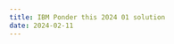 ```yaml
---
title: IBM Ponder this 2024 01 solution
date: 2024-02-11
---
```

<link rel="stylesheet" href="https://yjian012.github.io/Yi-blog/styles.css">
    <!--markdown-->
    <!--script src='https://polyfill.io/v3/polyfill.min.js?features=es6'/-->
    <script src='https://cdnjs.cloudflare.com/ajax/libs/jquery/3.1.1/jquery.min.js' type='text/javascript'/>
    <script src='https://cdnjs.cloudflare.com/ajax/libs/highlight.js/9.9.0/highlight.min.js' type='text/javascript'/>
    <script src='https://cdnjs.cloudflare.com/ajax/libs/showdown/1.6.2/showdown.min.js' type='text/javascript'/>
    <link href='https://cdnjs.cloudflare.com/ajax/libs/highlight.js/9.9.0/styles/default.min.css' id='markdown' rel='stylesheet'/>
    
    <!--markdown then mathjax-->
    <script>
        function loadScript(src){
          return new Promise(function(resolve, reject){
            let script = document.createElement(&#39;script&#39;);
            script.src = src;
            script.onload = () =&gt; resolve(script);
            script.onerror = () =&gt; reject(new Error(`Script load error for ${src}`));
            document.head.append(script);
          });
        }
        loadScript(&quot;https://yjian012.github.io/Yi-blog/markdown-highlight-in-blogger.js&quot;).then(script=&gt;loadScript(&quot;https://yjian012.github.io/Yi-blog/scripts.js&quot;));
      //https://mxp22.surge.sh/markdown-highlight-in-blogger.js
    </script>
<pre>
Problem description can be found <a href="https://research.ibm.com/haifa/ponderthis/challenges/January2024.html">here</a>. The solution is posted <a href="https://research.ibm.com/haifa/ponderthis/solutions/January2024.html">here</a>.

The first question is quite similar to finding the solutions to the magic squares in Ponder this 2023 11. I didn't implement the solver back then, but this time I got the chance to do it.
The equations easy to construct,

  x1 + x2 - x3 - x4 = 5
  x5 + x6 + x7 - x8 = 10
  x9 - x10 + x11 + x12 = 9
  x13 - x14 + x15 - x16 = 0
  x1 + x5 + x9 - x13 = 17
  x2 + x6 - x10 - x14 = 8
  x3 - x7 - x11 + x15 = 11
  x4 + x8 + x12 + x16 = 48
  x1 + ... + x16 = 136

There are 16 variables and 9 equations. Now I just need to assign 7 of them as free variables, and express the other 9 as linear combinations of them.

I iterated through all possible ways to assign different numbers between 1 and 16 to the 7 free variables, and check if it's a solution. There are $\binom{16}{7}=11440$ combinations, not too large. It's very fast to solve.

The complete list of 84 solutions is shown below.
  5 13 2 11 15 10 1 16 3 7 4 9 6 8 14 12
  14 8 2 15 4 16 1 11 5 9 3 10 6 7 13 12
  12 6 2 11 10 15 1 16 4 5 3 7 9 8 13 14
  11 8 1 13 4 16 2 12 7 10 3 9 5 6 15 14
  12 8 4 11 13 10 2 15 1 3 5 6 9 7 14 16
  8 16 6 13 12 5 2 9 1 10 7 11 4 3 14 15
  8 13 2 14 7 11 1 9 5 12 6 10 3 4 16 15
  11 16 7 15 13 2 5 10 1 4 3 9 8 6 12 14
  13 8 7 9 6 16 2 14 1 12 5 15 3 4 11 10
  6 16 8 9 14 7 2 13 1 12 5 15 4 3 10 11
  13 14 7 15 6 11 2 9 1 12 4 16 3 5 10 8
  12 13 5 15 6 9 3 8 1 10 7 11 2 4 16 14
  12 9 5 11 6 16 3 15 1 10 4 14 2 7 13 8
  7 11 1 12 13 10 3 16 5 4 2 6 8 9 15 14
  7 15 5 12 13 10 3 16 1 8 2 14 4 9 11 6
  15 9 5 14 11 8 3 12 1 2 4 6 10 7 13 16
  12 9 5 11 14 8 3 15 1 2 4 6 10 7 13 16
  8 13 5 11 10 14 1 15 3 12 2 16 4 7 9 6
  13 16 10 14 9 5 3 7 1 11 4 15 6 2 8 12
  7 16 8 10 13 3 9 15 1 5 2 11 4 6 14 12
  15 10 8 12 13 7 1 11 3 5 2 9 14 4 6 16
  13 7 10 5 9 14 3 16 1 11 4 15 6 2 8 12
  13 9 10 7 15 8 3 16 1 5 2 11 12 4 6 14
  13 12 6 14 5 9 4 8 1 10 7 11 2 3 16 15
  6 15 5 11 12 10 4 16 1 9 3 14 2 8 13 7
  15 6 5 11 10 12 4 16 1 2 3 7 9 8 13 14
  15 9 5 14 1 12 8 11 4 7 2 10 3 6 16 13
  12 16 8 15 10 5 1 6 4 11 3 13 9 2 7 14
  12 6 8 5 10 15 1 16 4 11 3 13 9 2 7 14
  15 6 11 5 10 12 4 16 1 8 3 13 9 2 7 14
  15 9 11 8 13 6 5 14 1 4 2 10 12 3 7 16
  15 10 8 12 5 7 11 13 1 3 2 9 4 6 16 14
  13 7 10 5 6 11 9 16 1 8 4 12 3 2 14 15
  13 9 10 7 6 8 12 16 1 5 2 11 3 4 15 14
  6 16 2 15 12 9 3 14 4 7 1 11 5 10 13 8
  12 9 2 14 6 16 3 15 4 7 1 11 5 10 13 8
  8 16 4 15 12 9 3 14 2 7 1 13 5 10 11 6
  16 9 5 15 2 13 7 12 3 6 1 11 4 8 14 10
  6 16 8 9 12 7 2 11 3 14 5 15 4 1 10 13
  6 10 3 8 7 16 2 15 9 14 1 13 5 4 11 12
  7 16 3 15 6 10 2 8 9 14 1 13 5 4 11 12
  15 6 9 7 10 14 2 16 3 8 1 13 11 4 5 12
  14 16 10 15 6 3 9 8 2 7 1 13 5 4 11 12
  8 16 7 12 11 2 10 13 3 4 1 9 5 6 15 14
  16 10 8 13 12 7 2 11 3 4 1 9 14 5 6 15
  16 12 8 15 2 7 10 9 3 6 1 11 4 5 14 13
  2 15 4 8 12 7 5 14 9 11 1 10 6 3 13 16
  2 14 4 7 12 8 5 15 9 11 1 10 6 3 13 16
  14 8 7 10 2 16 4 12 6 13 1 15 5 3 9 11
  6 16 9 8 12 2 10 14 4 7 1 11 5 3 13 15
  10 12 9 8 16 6 2 14 4 7 1 11 13 3 5 15
  12 16 9 14 6 2 10 8 4 7 1 11 5 3 13 15
  16 6 9 8 2 12 10 14 4 7 1 11 5 3 13 15
  16 6 9 8 10 12 2 14 4 7 1 11 13 3 5 15
  16 12 9 14 2 6 10 8 4 7 1 11 5 3 13 15
  16 12 9 14 10 6 2 8 4 7 1 11 13 3 5 15
  16 10 8 13 4 7 11 12 2 3 1 9 5 6 15 14
  7 15 11 6 13 4 9 16 2 8 1 14 5 3 10 12
  12 8 9 6 14 10 2 16 4 7 1 11 13 3 5 15
  13 8 7 9 2 16 6 14 5 12 1 15 3 4 11 10
  5 14 6 8 9 11 2 12 7 16 3 15 4 1 10 13
  9 14 6 12 5 11 2 8 7 16 3 15 4 1 10 13
  14 12 8 13 2 6 11 9 5 7 1 10 4 3 15 16
  12 9 5 11 3 16 6 15 4 10 1 14 2 7 13 8
  11 10 4 12 5 15 6 16 3 8 1 13 2 9 14 7
  15 9 5 14 11 8 3 12 4 2 1 6 13 7 10 16
  12 9 5 11 14 8 3 15 4 2 1 6 13 7 10 16
  16 13 10 14 3 5 9 7 4 8 1 12 6 2 11 15
  9 13 11 6 15 4 5 14 3 8 2 12 10 1 7 16
  6 16 7 10 9 8 4 11 3 14 5 15 1 2 13 12
  6 16 8 9 10 7 4 11 3 14 5 15 2 1 12 13
  12 10 4 13 11 7 6 14 3 1 2 5 9 8 15 16
  16 7 10 8 6 14 3 13 4 11 1 15 9 2 5 12
  16 13 10 14 6 8 3 7 4 11 1 15 9 2 5 12
  12 9 10 6 14 8 3 15 4 7 1 11 13 2 5 16
  11 16 7 15 3 6 9 8 5 10 1 13 2 4 14 12
  6 15 9 7 10 8 5 13 3 14 4 16 2 1 11 12
  6 15 9 7 10 5 11 16 3 8 1 13 2 4 14 12
  7 10 8 4 9 11 6 16 3 12 5 13 2 1 14 15
  8 12 6 9 4 14 5 13 7 15 1 16 2 3 11 10
  4 16 8 7 10 6 9 15 5 11 1 14 2 3 13 12
  10 12 9 8 5 6 13 14 4 7 1 11 2 3 16 15
  4 15 8 6 10 7 9 16 5 11 1 14 2 3 13 12
  4 14 8 5 10 9 7 16 6 13 1 15 3 2 11 12

To solve the bonus problem, a straight forward algorithm is, to simply iterate through the combinations of the assignment of operators '+' or '-', such that they are different in at least 12 positions from the original assignment, for all pairs of the solutions. There are 84*83/2*(1+2+2^2+...+2^12)=28553826 combinations to check. It's simple to implement but it took a little while to get the results.

To iterate through the assignments of operators, I expressed each assignment as an unsigned integer, each bit in the binary representation is 1 for '+' and 0 for '-'. To get an assignment that is different in $k$ positions from the original assignment, I just used an integer that has $k$ 1s in its binary form and xor to the original assignment. To iterate through all binary numbers that has $k$ 1s, I wrote a binNextPerm() function, which is basically the binary equivalence of next_permutation(), but with the __builtin_ctz() functions, each iteration is O(1).

A better algorithm is, to find the results that are partially correct and continue checking the further rows/cols. For that, I needed to map each solution of each row/col to the solution index. So, I used a hash map to store the results and mapped them to a hash set. The solutions must be on the same row/col, with the same assignment of operators, so the key must be the combination of these three. The result must be between -63 and 63, which takes at most 7 bits. There are 8 rows/cols combined, and 8 ways to assign the operators, so 13 bits are enough to store the key.

After the mapping is done, a recursive algorithm is used to find the results. Given two indices, it starts from the first row and looks for the indices of solutions that gives the same result for that row with the same assignment of the operators, and check if the indices include the second index. If it's found, it continues to the next row/col, otherwise it continues to the next assignment of operators. When it goes through the 8 rows+cols, it adds the result, a triplet consisting of the two indices and the assignment of the operators, to the answer. This is way more efficient and solved the problem in a second. The answer is checked against the original assignment of the operators with xor operator to see if there are at least 12 differences, and is excluded if not.

There are 3 solutions listed on the website, but actually there are 6, although 4 of them are equivalent. But they are not identical, so I consider them different solutions. They are listed below.
  i=1,j=23
  14,8,2,15,4,16,1,11,5,9,3,10,6,7,13,12,
  13,12,6,14,5,9,4,8,1,10,7,11,2,3,16,15,
  mask:010110110001101100100010
  [-,+,-,+,+,+,-,+,+,-,-,-,-,+,+,+,-,+,-,-,-,-,-,+]
  12
  i=17,j=58
  8,13,5,11,10,14,1,15,3,12,2,16,4,7,9,6,
  12,8,9,6,14,10,2,16,4,7,1,11,13,3,5,15,
  mask:001101110100110001111111
  [-,-,+,+,-,+,+,+,-,+,+,-,+,+,+,+,-,-,+,+,+,+,-,-]
  12
  i=20,j=55
  15,10,8,12,13,7,1,11,3,5,2,9,14,4,6,16,
  16,12,9,14,10,6,2,8,4,7,1,11,13,3,5,15,
  mask:001000110001110001010111
  [-,-,+,+,-,-,+,-,-,-,+,-,+,+,+,+,-,-,+,-,+,-,-,+]
  12
  i=20,j=55
  15,10,8,12,13,7,1,11,3,5,2,9,14,4,6,16,
  16,12,9,14,10,6,2,8,4,7,1,11,13,3,5,15,
  mask:001000110001110001111111
  [-,-,+,+,-,+,+,-,-,-,+,-,+,+,+,+,-,-,+,+,+,-,-,+]
  12
  i=20,j=55
  15,10,8,12,13,7,1,11,3,5,2,9,14,4,6,16,
  16,12,9,14,10,6,2,8,4,7,1,11,13,3,5,15,
  mask:001000110100110001010111
  [-,-,+,+,-,-,+,-,-,-,+,-,+,+,+,+,-,-,+,-,+,+,-,-]
  12
  i=20,j=55
  15,10,8,12,13,7,1,11,3,5,2,9,14,4,6,16,
  16,12,9,14,10,6,2,8,4,7,1,11,13,3,5,15,
  mask:001000110100110001111111
  [-,-,+,+,-,+,+,-,-,-,+,-,+,+,+,+,-,-,+,+,+,+,-,-]
  12

Here the $i$ and $j$ are my indices of the 84 solutions, you can ignore them. "mask" is the assignment of the signs in binary form, which is translated to the form that they stated in the problem.
The last 4 solutions are equivalent, because after the '+' or '-' signs are expressions that evaluates to 0, so of course one can choose either of them. But still, they are different assignments of operators.